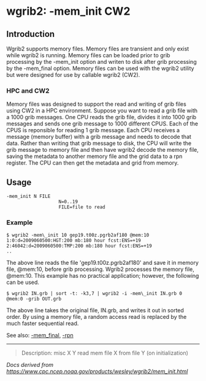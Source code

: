 # wgrib2: -mem_init CW2

## Introduction

Wgrib2 supports memory files. Memory files are transient and only exist
while wgrib2 is running. Memory files
can be loaded prior to grib processing by the -mem_init option
and writen to disk after grib processing by the -mem_final option.
Memory files can be used with the wgrib2 utility but were designed for use by callable wgrib2 (CW2).

### HPC and CW2

Memory files was designed to support the read and writing of grib files using CW2 in
a HPC environment. Suppose you want to read a grib file with a 1000 grib messages.
One CPU reads the grib file, divides it into 1000 grib messages and sends one
grib message to 1000 different CPUS. Each of the CPUS is reponsible for
reading 1 grib message. Each CPU receives a message (memory buffer) with
a grib message and needs to decode that data. Rather than writing that
grib message to disk, the CPU will write the grib message to memory file
and then have wgrib2 decode the memory file, saving the metadata to another
memory file and the grid data to a rpn register. The CPU can then get the
metadata and grid from memory.

## Usage

```
-mem_init N FILE
                   N=0..19
                   FILE=file to read
```

### Example

```
$ wgrib2 -mem\_init 10 gep19.t00z.pgrb2af180 @mem:10
1:0:d=2009060500:HGT:200 mb:180 hour fcst:ENS=+19
2:46042:d=2009060500:TMP:200 mb:180 hour fcst:ENS=+19
..
```

The above line reads the file 'gep19.t00z.pgrb2af180' and save it in
memory file, @mem:10, before grib processing. Wgrib2 processes
the memory file, @mem:10. This example has no practical application;
however, the following can be used.

```
$ wgrib2 IN.grb | sort -t: -k3,7 | wgrib2 -i -mem\_init IN.grb 0 @mem:0 -grib OUT.grb
```

The above line takes the original file, IN.grb, and writes it out in sorted order. By using
a memory file, a random access read is replaced by the much faster sequential read.

See also: [-mem_final](./mem_final.md),
[-rpn](./rpn.md)

---

> Description: misc X Y read mem file X from file Y (on initialization)

_Docs derived from <https://www.cpc.ncep.noaa.gov/products/wesley/wgrib2/mem_init.html>_
